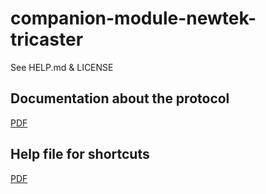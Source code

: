 # companion-module-newtek-tricaster

See HELP.md & LICENSE


## Documentation about the protocol ##
[PDF](http://a6ce85f34b101e4ba428-38e91d4533ffbe5c8042650a77a3ed34.r56.cf1.rackcdn.com/TriCaster/AI%20Guide/Automation%20and%20Integration%20Guide.pdf)

## Help file for shortcuts ##
[PDF](https://jonjones.co/blog/newtek-tricaster-network-control-advanced-edition/)

